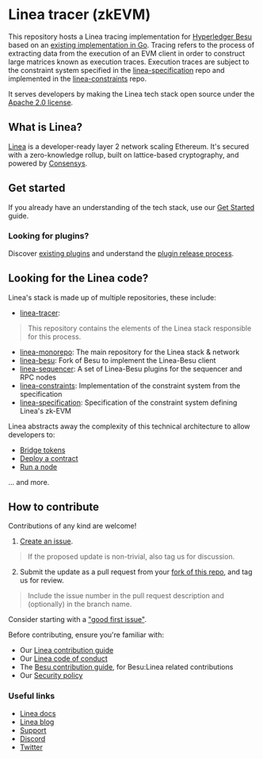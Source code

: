 # Linea tracer (zkEVM)

This repository hosts a Linea tracing implementation for 
[Hyperledger Besu](https://github.com/hyperledger/besu) based on an 
[existing implementation in Go](https://github.com/Consensys/zk-evm/).
Tracing refers to the process of extracting data from the execution of an EVM client in order to construct large matrices known as execution traces. Execution traces are subject to the constraint system specified in the [linea-specification](https://github.com/Consensys/linea-specification) repo and implemented in the [linea-constraints](https://github.com/Consensys/linea-constraints) repo.

It serves developers by making the Linea tech stack open source under 
the [Apache 2.0 license](LICENSE).

## What is Linea?

[Linea](https://linea.build) is a developer-ready layer 2 network scaling Ethereum. It's secured with a zero-knowledge rollup, built on lattice-based cryptography, and powered by [Consensys](https://consensys.io).

## Get started

If you already have an understanding of the tech stack, use our [Get Started](docs/get-started.md) guide.

### Looking for plugins?

Discover [existing plugins](docs/plugins.md) and understand the [plugin release process](docs/plugin-release.md). 

## Looking for the Linea code?

Linea's stack is made up of multiple repositories, these include:
- [linea-tracer](https://github.com/Consensys/linea-tracer): 
>
> This repository contains the elements of the Linea stack responsible for this process.
- [linea-monorepo](https://github.com/Consensys/linea-monorepo): The main repository for the Linea stack & network 
- [linea-besu](https://github.com/Consensys/linea-besu): Fork of Besu to implement the Linea-Besu client
- [linea-sequencer](https://github.com/Consensys/linea-sequencer): A set of Linea-Besu plugins for the sequencer and RPC nodes
- [linea-constraints](https://github.com/Consensys/linea-constraints): Implementation of the constraint system from the specification
- [linea-specification](https://github.com/Consensys/linea-specification): Specification of the constraint system defining Linea's zk-EVM

Linea abstracts away the complexity of this technical architecture to allow developers to:

- [Bridge tokens](https://docs.linea.build/developers/guides/bridge)
- [Deploy a contract](https://docs.linea.build/developers/quickstart/deploy-smart-contract)
- [Run a node](https://docs.linea.build/developers/guides/run-a-node)

... and more.

## How to contribute

Contributions of any kind are welcome!

1. [Create an issue](https://github.com/Consensys/linea-arithmetization/issues).
> If the proposed update is non-trivial, also tag us for discussion.
2. Submit the update as a pull request from your [fork of this repo](https://github.com/Consensys/linea-arithmetization/fork), and tag us for review. 
> Include the issue number in the pull request description and (optionally) in the branch name.

Consider starting with a ["good first issue"](https://github.com/ConsenSys/linea-arithmetization/issues?q=is%3Aissue+is%3Aopen+label%3A%22good+first+issue%22).

Before contributing, ensure you're familiar with:

- Our [Linea contribution guide](https://github.com/Consensys/linea-monorepo/blob/main/docs/contribute.md)
- Our [Linea code of conduct](https://github.com/Consensys/linea-monorepo/blob/main/docs/code-of-conduct.md)
- The [Besu contribution guide](https://github.com/Consensys/linea-monorepo/blob/main/https://wiki.hyperledger.org/display/BESU/Coding+Conventions), for Besu:Linea related contributions
- Our [Security policy](https://github.com/Consensys/linea-monorepo/blob/main/docs/security.md)


### Useful links

- [Linea docs](https://docs.linea.build)
- [Linea blog](https://linea.mirror.xyz)
- [Support](https://support.linea.build)
- [Discord](https://discord.gg/linea)
- [Twitter](https://twitter.com/LineaBuild)